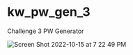 # kw_pw_gen_3
Challenge 3 PW Generator 


![Screen Shot 2022-10-15 at 7 22 49 PM](https://user-images.githubusercontent.com/105178236/196011068-5e78d2f5-6420-4ea7-a2c2-a74683ff02b3.png)
